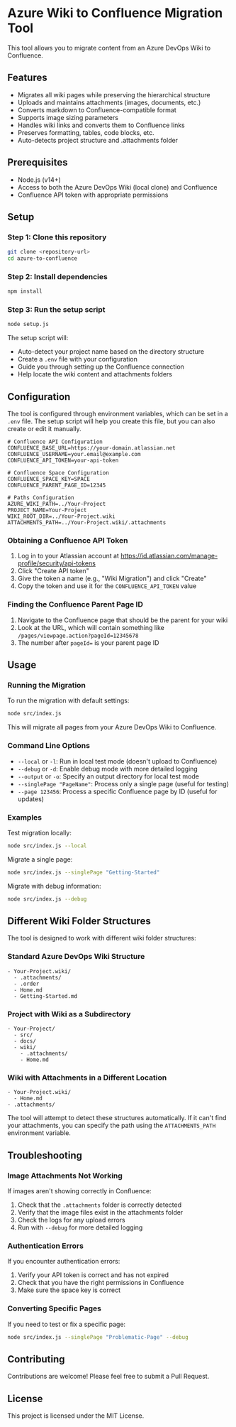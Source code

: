 # Azure Wiki to Confluence Migration Tool

This tool allows you to migrate content from an Azure DevOps Wiki to Confluence.

## Features

- Migrates all wiki pages while preserving the hierarchical structure
- Uploads and maintains attachments (images, documents, etc.)
- Converts markdown to Confluence-compatible format
- Supports image sizing parameters
- Handles wiki links and converts them to Confluence links
- Preserves formatting, tables, code blocks, etc.
- Auto-detects project structure and .attachments folder

## Prerequisites

- Node.js (v14+)
- Access to both the Azure DevOps Wiki (local clone) and Confluence
- Confluence API token with appropriate permissions

## Setup

### Step 1: Clone this repository

```bash
git clone <repository-url>
cd azure-to-confluence
```

### Step 2: Install dependencies

```bash
npm install
```

### Step 3: Run the setup script

```bash
node setup.js
```

The setup script will:
- Auto-detect your project name based on the directory structure
- Create a `.env` file with your configuration
- Guide you through setting up the Confluence connection
- Help locate the wiki content and attachments folders

## Configuration

The tool is configured through environment variables, which can be set in a `.env` file. The setup script will help you create this file, but you can also create or edit it manually.

```
# Confluence API Configuration
CONFLUENCE_BASE_URL=https://your-domain.atlassian.net
CONFLUENCE_USERNAME=your.email@example.com
CONFLUENCE_API_TOKEN=your-api-token

# Confluence Space Configuration
CONFLUENCE_SPACE_KEY=SPACE
CONFLUENCE_PARENT_PAGE_ID=12345

# Paths Configuration
AZURE_WIKI_PATH=../Your-Project
PROJECT_NAME=Your-Project
WIKI_ROOT_DIR=../Your-Project.wiki
ATTACHMENTS_PATH=../Your-Project.wiki/.attachments
```

### Obtaining a Confluence API Token

1. Log in to your Atlassian account at https://id.atlassian.com/manage-profile/security/api-tokens
2. Click "Create API token"
3. Give the token a name (e.g., "Wiki Migration") and click "Create"
4. Copy the token and use it for the `CONFLUENCE_API_TOKEN` value

### Finding the Confluence Parent Page ID

1. Navigate to the Confluence page that should be the parent for your wiki
2. Look at the URL, which will contain something like `/pages/viewpage.action?pageId=12345678`
3. The number after `pageId=` is your parent page ID

## Usage

### Running the Migration

To run the migration with default settings:

```bash
node src/index.js
```

This will migrate all pages from your Azure DevOps Wiki to Confluence.

### Command Line Options

- `--local` or `-l`: Run in local test mode (doesn't upload to Confluence)
- `--debug` or `-d`: Enable debug mode with more detailed logging
- `--output` or `-o`: Specify an output directory for local test mode
- `--singlePage "PageName"`: Process only a single page (useful for testing)
- `--page 123456`: Process a specific Confluence page by ID (useful for updates)

### Examples

Test migration locally:
```bash
node src/index.js --local
```

Migrate a single page:
```bash
node src/index.js --singlePage "Getting-Started"
```

Migrate with debug information:
```bash
node src/index.js --debug
```

## Different Wiki Folder Structures

The tool is designed to work with different wiki folder structures:

### Standard Azure DevOps Wiki Structure

```
- Your-Project.wiki/
  - .attachments/
  - .order
  - Home.md
  - Getting-Started.md
```

### Project with Wiki as a Subdirectory

```
- Your-Project/
  - src/
  - docs/
  - wiki/
    - .attachments/
    - Home.md
```

### Wiki with Attachments in a Different Location

```
- Your-Project.wiki/
  - Home.md
- .attachments/
```

The tool will attempt to detect these structures automatically. If it can't find your attachments, you can specify the path using the `ATTACHMENTS_PATH` environment variable.

## Troubleshooting

### Image Attachments Not Working

If images aren't showing correctly in Confluence:

1. Check that the `.attachments` folder is correctly detected
2. Verify that the image files exist in the attachments folder
3. Check the logs for any upload errors
4. Run with `--debug` for more detailed logging

### Authentication Errors

If you encounter authentication errors:

1. Verify your API token is correct and has not expired
2. Check that you have the right permissions in Confluence
3. Make sure the space key is correct

### Converting Specific Pages

If you need to test or fix a specific page:

```bash
node src/index.js --singlePage "Problematic-Page" --debug
```

## Contributing

Contributions are welcome! Please feel free to submit a Pull Request.

## License

This project is licensed under the MIT License.